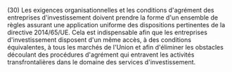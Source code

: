 (30) Les exigences organisationnelles et les conditions d'agrément des entreprises d'investissement doivent prendre la forme d'un ensemble de règles assurant une application uniforme des dispositions pertinentes de la directive 2014/65/UE. Cela est indispensable afin que les entreprises d'investissement disposent d'un même accès, à des conditions équivalentes, à tous les marchés de l'Union et afin d'éliminer les obstacles découlant des procédures d'agrément qui entravent les activités transfrontalières dans le domaine des services d'investissement.